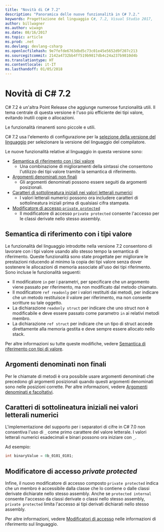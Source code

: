 ```yaml
---
title: "Novità di C# 7.2"
description: "Panoramica delle nuove funzionalità in C# 7.2."
keywords: Progettazione del linguaggio C#, 7.2, Visual Studio 2017,
author: billwagner
ms.author: wiwagn
ms.date: 08/16/2017
ms.topic: article
ms.prod: .net
ms.devlang: devlang-csharp
ms.openlocfilehash: 9e7fefde6763dbd5c73c01e45e5652d9f207c213
ms.sourcegitcommit: 2142a4732bb4ff519b9817db4c24a237b9810d4b
ms.translationtype: HT
ms.contentlocale: it-IT
ms.lasthandoff: 01/05/2018
---
```

# <a name="whats-new-in-c-72"></a>Novità di C# 7.2

C# 7.2 è un'altra Point Release che aggiunge numerose funzionalità utili.
Il tema centrale di questa versione è l'uso più efficiente dei tipi valore, evitando inutili copie o allocazioni. 

Le funzionalità rimanenti sono piccole e utili.

C# 7.2 usa l'elemento di configurazione per la [selezione della versione del linguaggio](csharp-7-1.md#language-version-selection) per selezionare la versione del linguaggio del compilatore.

Le nuove funzionalità relative al linguaggio in questa versione sono:

* [Semantica di riferimento con i tipi valore](#reference-semantics-with-value-types)
  - Una combinazione di miglioramenti della sintassi che consentono l'utilizzo dei tipi valore tramite la semantica di riferimento.
* [Argomenti denominati non finali](#non-trailing-named-arguments)
  - Gli argomenti denominati possono essere seguiti da argomenti posizionali.
* [Caratteri di sottolineatura iniziali nei valori letterali numerici](#leading-underscores-in-numeric-literals)
  - I valori letterali numerici possono ora includere caratteri di sottolineatura iniziali prima di qualsiasi cifra stampata.
* [Modificatore di accesso `private protected`](#private-protected)
  - Il modificatore di accesso `private protected` consente l'accesso per le classi derivate nello stesso assembly.

## <a name="reference-semantics-with-value-types"></a>Semantica di riferimento con i tipi valore

Le funzionalità del linguaggio introdotte nella versione 7.2 consentono di lavorare con i tipi valore usando allo stesso tempo la semantica di riferimento. Queste funzionalità sono state progettate per migliorare le prestazioni riducendo al minimo la copia dei tipi valore senza dover sostenere le allocazioni di memoria associate all'uso dei tipi riferimento. Sono incluse le funzionalità seguenti:

 - Il modificatore `in` per i parametri, per specificare che un argomento viene passato per riferimento, ma non modificato dal metodo chiamato.
 - Il modificatore `ref readonly` per i valori restituiti dai metodi, per indicare che un metodo restituisce il valore per riferimento, ma non consente scritture su tale oggetto.
 - La dichiarazione `readonly struct` per indicare che uno struct non è modificabile e deve essere passato come parametro `in` ai relativi metodi membro.
 - La dichiarazione `ref struct` per indicare che un tipo di struct accede direttamente alla memoria gestita e deve sempre essere allocato nello stack.

Per altre informazioni su tutte queste modifiche, vedere [Semantica di riferimento con tipi di valore](../reference-semantics-with-value-types.md).

## <a name="non-trailing-named-arguments"></a>Argomenti denominati non finali

Per le chiamate di metodi è ora possibile usare argomenti denominati che precedono gli argomenti posizionali quando questi argomenti denominati sono nelle posizioni corrette. Per altre informazioni, vedere [Argomenti denominati e facoltativi](../programming-guide/classes-and-structs/named-and-optional-arguments.md).

## <a name="leading-underscores-in-numeric-literals"></a>Caratteri di sottolineatura iniziali nei valori letterali numerici

L'implementazione del supporto per i separatori di cifre in C# 7.0 non consentiva l'uso di `_` come primo carattere del valore letterale. I valori letterali numerici esadecimali e binari possono ora iniziare con `_`. 

Ad esempio:

```csharp
int binaryValue = 0b_0101_0101;
```

## <a name="private-protected-access-modifier"></a>Modificatore di accesso _private protected_

Infine, il nuovo modificatore di accesso composto `private protected` indica che un membro è accessibile dalla classe che lo contiene o dalle classi derivate dichiarate nello stesso assembly. Anche se `protected internal` consente l'accesso da classi derivate o classi nello stesso assembly, `private protected` limita l'accesso ai tipi derivati dichiarati nello stesso assembly.

Per altre informazioni, vedere [Modificatori di accesso](../language-reference/keywords/access-modifiers.md) nelle informazioni di riferimento sul linguaggio.
